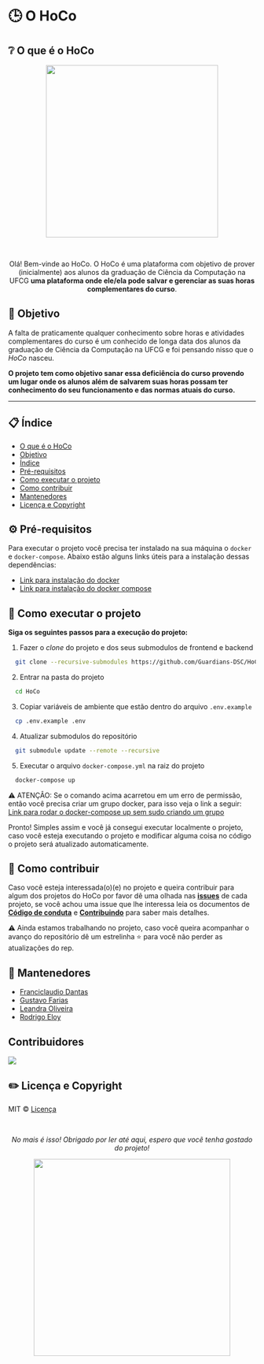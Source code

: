 # :clock3: O HoCo

## :grey_question: O que é o HoCo

<p align=center>
  <img width=350 src='https://user-images.githubusercontent.com/42751604/130678288-4c854469-6d06-4c23-ba23-c89b1fa7cde0.png'/>
</p>
<br/>

<div align='center'>
  <p>
  Olá! Bem-vinde ao HoCo. O HoCo é uma plataforma com objetivo de prover (inicialmente) aos alunos da graduação de Ciência da Computação na UFCG <b> uma plataforma onde ele/ela pode salvar e gerenciar as suas horas complementares do curso</b>.
  </p>
</div>

## :dart: Objetivo

A falta de praticamente qualquer conhecimento sobre horas e atividades complementares do curso é um conhecido de longa data dos alunos da graduação de Ciência da Computação na UFCG e foi pensando nisso que o *HoCo* nasceu. 

**O projeto tem como objetivo sanar essa deficiência do curso provendo um lugar onde os alunos além de salvarem suas horas possam ter conhecimento do seu funcionamento e das normas atuais do curso.**


---

## :clipboard: Índice

- [O que é o HoCo](#grey_question-o-que-é-o-hoco)
- [Objetivo](#dart-objetivo)
- [Índice](#clipboard-índice)
- [Pré-requisitos](#gear-pré-requisitos)
- [Como executar o projeto](#running-como-executar-o-projeto)
- [Como contribuir](#handshake-como-contribuir)
- [Mantenedores](#pushpin-mantenedores)
- [Licença e Copyright](#pencil2-licença-e-copyright)


## :gear: Pré-requisitos

Para executar o projeto você precisa ter instalado na sua máquina o `docker` e `docker-compose`. Abaixo estão alguns links úteis para a instalação dessas dependências:

- [Link para instalação do docker](https://www.hostinger.com.br/tutoriais/install-docker-ubuntu)
- [Link para instalação do docker compose](https://docs.docker.com/compose/install/)

## :running: Como executar o projeto

**Siga os seguintes passos para a execução do projeto:**

1. Fazer o *clone* do projeto e dos seus submodulos de frontend e backend

```bash
  git clone --recursive-submodules https://github.com/Guardians-DSC/HoCo
```

2. Entrar na pasta do projeto
```bash
  cd HoCo
```

3. Copiar variáveis de ambiente que estão dentro do arquivo `.env.example`

```bash
  cp .env.example .env
```

4. Atualizar submodulos do repositório

```bash
  git submodule update --remote --recursive
```

5. Executar o arquivo `docker-compose.yml` na raiz do projeto

```bash
  docker-compose up
```

⚠️ ATENÇÂO: Se o comando acima acarretou em um erro de permissão, então você precisa criar um grupo docker, para isso veja o link a seguir: [Link para rodar o docker-compose up sem sudo criando um grupo](https://docs.docker.com/engine/install/linux-postinstall/)

Pronto! Simples assim e você já consegui executar localmente o projeto, caso você esteja executando o projeto e modificar alguma coisa no código o projeto será atualizado automaticamente.

## :handshake: Como contribuir

Caso você esteja interessada(o)(e) no projeto e queira contribuir para algum dos projetos do HoCo por favor dê uma olhada nas [**issues**](https://github.com/Guardians-DSC/HoCo/issues) de cada projeto, se você achou uma issue que lhe interessa leia os documentos de **[Código de conduta](https://github.com/Guardians-DSC/HoCo/blob/main/CODE_OF_CONDUCT.md)** e **[Contribuindo](https://github.com/Guardians-DSC/HoCo/blob/main/CONTRIBUTING.md)** para saber mais detalhes.

⚠️ Ainda estamos trabalhando no projeto, caso você queira acompanhar o avanço do repositório dê um estrelinha ⭐ para você não perder as atualizações do rep.

## :pushpin: Mantenedores


- [Franciclaudio Dantas](https://github.com/claudiodantas)
- [Gustavo Farias](https://github.com/GusttaFS)
- [Leandra Oliveira](https://github.com/LeandraOS)
- [Rodrigo Eloy](https://github.com/RodrigoEC)

## Contribuidores

<a href="https://github.com/Guardians-DSC/HoCo/graphs/contributors">
  <img src="https://contrib.rocks/image?repo=Guardians-DSC/HoCo" />
</a>


## :pencil2: Licença e Copyright

MIT © [Licença](https://github.com/Guardians-DSC/HoCo/blob/main/LICENSE)

<br/>
<div align=center>
  <p><i>No mais é isso! Obrigado por ler até aqui, espero que vocẽ tenha gostado do projeto!</i></p>
  <img width=400 src='https://user-images.githubusercontent.com/42751604/125959482-99171781-d212-4bc2-af3c-1d0adcf813dd.gif'/>
</div>
